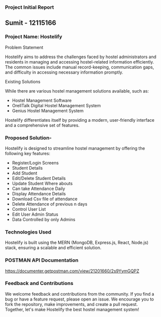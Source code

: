 ### Project Initial Report

## Sumit - 12115166

### Project Name: Hostelify

Problem Statement

Hostelify aims to address the challenges faced by hostel administrators and residents in managing 
and accessing hostel-related information efficiently. The common issues include manual record-keeping, communication gaps, and difficulty in accessing necessary information promptly.

Existing Solutions

While there are various hostel management solutions available, such as:
- Hostel Management Software
- OrellTalk Digital Hostel Management System
- Genius Hostel Management System

Hostelify differentiates itself by providing a modern, user-friendly interface and a comprehensive set of features.

### Proposed Solution-
Hostelify is designed to streamline hostel management by offering the following key features:

 - Register/Login Screens
 - Student Details
 - Add Student
 - Edit/Delete Student Details
 - Update Student Where abouts
 - Can take Attendance Daily
 - Display Attendance Details
 - Download Csv file of attendance
 - Delete Attendance of previous n days
 - Control User List
 - Edit User Admin Status
 - Data Controlled by only Admins


### Technologies Used
Hostelify is built using the MERN (MongoDB, Express.js, React, Node.js) stack, 
ensuring a scalable and efficient solution.


### POSTMAN API Documentation 
https://documenter.getpostman.com/view/21201660/2s9YymGQPZ



### Feedback and Contributions
We welcome feedback and contributions from the community. If you find a bug or have a feature request, please open an issue. We encourage you to fork the repository, make improvements, and create a pull request. Together, let's make Hostelify the best hostel management system!
